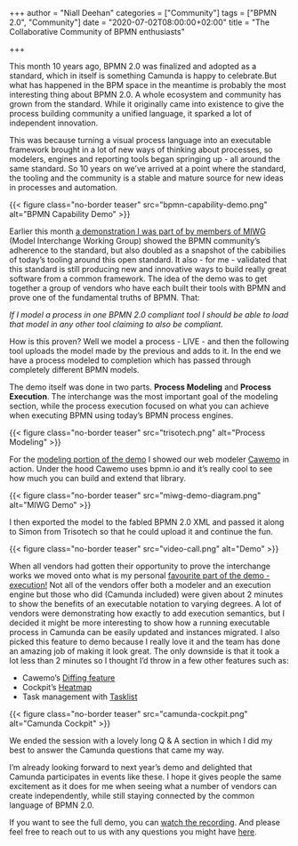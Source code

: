 +++
author = "Niall Deehan"
categories = ["Community"]
tags = ["BPMN 2.0", "Community"]
date = "2020-07-02T08:00:00+02:00"
title = "The Collaborative Community of BPMN enthusiasts"

+++

This month 10 years ago, BPMN 2.0 was finalized and adopted as a standard, which in itself is something Camunda is happy to celebrate.But what has happened in the BPM space in the meantime is probably the most interesting thing about BPMN 2.0. A whole ecosystem and community has grown from the standard. While it originally came into existence to give the process building community a unified language, it sparked a lot of independent innovation.

<!--more-->

This was because turning a visual process language into an executable framework brought in a lot of new ways of thinking about processes, so modelers, engines and reporting tools began springing up - all around the same standard. So 10 years on we’ve arrived at a point where the standard, the tooling and the community is a stable and mature source for new ideas in processes and automation.

{{< figure class="no-border teaser" src="bpmn-capability-demo.png" alt="BPMN Capability Demo" >}}

Earlier this month [a demonstration I was part of by members of MIWG](https://youtu.be/vhnO9inscbo) (Model Interchange Working Group) showed the BPMN community’s adherence to the standard, but also doubled as a  snapshot of the cabibilies of today’s tooling around this open standard. It also - for me - validated that this standard is still producing new and innovative ways to build really great software from a common framework. The idea of the demo was to get together a group of vendors who have each built their tools with BPMN and prove one of the fundamental truths of BPMN. That:

_If I model a process in one BPMN 2.0 compliant tool I should be able to load that model in any other tool claiming to also be compliant._

How is this proven? Well we model a process - LIVE - and then the following tool uploads the model made by the previous and adds to it. In the end we have a process modeled to completion which has passed through completely different BPMN models.

The demo itself was done in two parts. __Process Modeling__ and __Process Execution__. The interchange was the most important goal of the modeling section, while the process execution focused on what you can achieve when executing BPMN using today’s BPMN process engines.

{{< figure class="no-border teaser" src="trisotech.png" alt="Process Modeling" >}}

For the [modeling portion of the demo](https://youtu.be/vhnO9inscbo?t=528) I showed our web modeler [Cawemo](http://cawemo.com/) in action. Under the hood Cawemo uses bpmn.io and it’s really cool to see how much you can build and extend that library.

{{< figure class="no-border teaser" src="miwg-demo-diagram.png" alt="MIWG Demo" >}}

I then exported the model to the fabled BPMN 2.0 XML and passed it along to Simon from Trisotech so that he could upload it and continue the fun.

{{< figure class="no-border teaser" src="video-call.png" alt="Demo" >}}

When all vendors had gotten their opportunity to prove the interchange works we moved onto what is my personal [favourite part of the demo - execution!](https://youtu.be/vhnO9inscbo?t=1727) Not all of the vendors offer both a modeler and an execution engine but those who did (Camunda included) were given about 2 minutes to show the benefits of an executable notation to varying degrees. A lot of vendors were demonstrating how exactly to add execution semantics, but I decided it might be more interesting to show how a running executable process in Camunda can be easily updated and instances migrated. I also picked this feature to demo because I really love it and the team has done an amazing job of making it look great. The only downside is that it took a lot less than 2 minutes so I thought I’d throw in a few other features such as:

* Cawemo’s [Diffing feature](https://camunda.com/products/cawemo/)
* Cockpit’s [Heatmap](https://camunda.com/products/cockpit/)
* Task management with [Tasklist](https://camunda.com/products/tasklist/)

{{< figure class="no-border teaser" src="camunda-cockpit.png" alt="Camunda Cockpit" >}}

We ended the session with a lovely long Q & A section in which I did my best to answer the Camunda questions that came my way.

I’m already looking forward to next year’s demo and delighted that Camunda participates in events like these. I hope it gives people the same excitement as it does for me when seeing what a number of vendors can create independently, while still staying connected by the common language of BPMN 2.0.

If you want to see the full demo, you can [watch the recording](https://youtu.be/vhnO9inscbo). And please feel free to reach out to us with any questions you might have [here](https://camunda.com/contact/).

